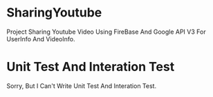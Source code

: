 # SharingYoutube

Project Sharing Youtube Video
Using FireBase And Google API V3 For UserInfo And VideoInfo.

# Unit Test And Interation Test

Sorry, But I Can't Write Unit Test And Interation Test.
